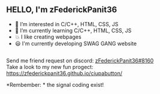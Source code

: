 HELLO, I'm zFederickPanit36
--
- 👀 I’m interested in C/C++, HTML, CSS, JS
- 🌱 I’m currently learning C/C++, HTML, CSS, JS
- 💥 I like creating webpages
- 😃 I'm currently developing SWAG GANG website
## 
Send me friend request on discord: [zFederickPanit36#8160]()<br>
Take a look to my new fun progect: https://zfederickpanit36.github.io/ciupabutton/

*Rembember: * the signal coding exist!
